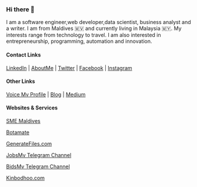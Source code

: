### Hi there 👋

I am a software engineer,web developer,data scientist, business analyst and a writer. I am from Maldives 🇲🇻  and currently living in Malaysia 🇲🇾. My interests range from technology to travel. I am also interested in entrepreneurship, programming, automation and innovation.


#### Contact Links
[LinkedIn](https://linkedin.com/in/muhammadhuaiman) | [AboutMe](https://about.me/aimme) | [Twitter](https://twitter.com/mohamed_aiman) | [Facebook](https://fb.com/muhammadhu.aiman) | [Instagram](https://instagram.com/muhammadhu.aiman)

#### Other Links
[Voice Mv Profile](https://voice.mv/author/36) | [Blog](https://mohamedaiman.me) | [Medium](https://medium.com/@aimme)

#### Websites & Services

[SME Maldives](https://smemaldives.com)

[Botamate](https://botamate.online)

[GenerateFiles.com](https://generatefiles.com)

[JobsMv Telegram Channel](https://t.me/jobsmv)

[BidsMv Telegram Channel](https://t.me/bidsmv)

[Kinbodhoo.com](https://kinbidhoo.com)

<!--
**mohamed-aiman/mohamed-aiman** is a ✨ _special_ ✨ repository because its `README.md` (this file) appears on your GitHub profile.

Here are some ideas to get you started:

- 🔭 I’m currently working on ...
- 🌱 I’m currently learning ...
- 👯 I’m looking to collaborate on ...
- 🤔 I’m looking for help with ...
- 💬 Ask me about ...
- 📫 How to reach me: ...
- 😄 Pronouns: ...
- ⚡ Fun fact: ...
-->
